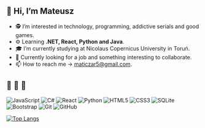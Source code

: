 ## 👋 Hi, I’m Mateusz
- 🕵️‍ I’m interested in technology, programming, addictive serials and good games.
- ⚙ Learning **.NET, React, Python and Java**.
- 🎓 I’m currently studying at Nicolaus Copernicus University in Toruń.
- 👀 Currently looking for a job and something interesting to collaborate.
- 📫 How to reach me -> maticzar5@gmail.com.



## 💞️ 💞️ 💞️

![JavaScript](https://img.shields.io/badge/javascript%20-%23323330.svg?&style=for-the-badge&logo=javascript&logoColor=%23F7DF1E)
![C#](https://img.shields.io/badge/c%23%20-%23239120.svg?&style=for-the-badge&logo=c-sharp&logoColor=white)
![React](https://img.shields.io/badge/react%20-%2320232a.svg?&style=for-the-badge&logo=react&logoColor=%2361DAFB)
![Python](https://img.shields.io/badge/python%20-%2314354C.svg?&style=for-the-badge&logo=python&logoColor=white)
![HTML5](https://img.shields.io/badge/html5%20-%23E34F26.svg?&style=for-the-badge&logo=html5&logoColor=white)
![CSS3](https://img.shields.io/badge/css3%20-%231572B6.svg?&style=for-the-badge&logo=css3&logoColor=white)
![SQLite](https://img.shields.io/badge/sqlite-%2307405e.svg?&style=for-the-badge&logo=sqlite&logoColor=white)
![Bootstrap](https://img.shields.io/badge/bootstrap%20-%23563D7C.svg?&style=for-the-badge&logo=bootstrap&logoColor=white)
![Git](https://img.shields.io/badge/git%20-%23F05033.svg?&style=for-the-badge&logo=git&logoColor=white)
![GitHub](https://img.shields.io/badge/github%20-%23121011.svg?&style=for-the-badge&logo=github&logoColor=white)

[![Top Langs](https://github-readme-stats.vercel.app/api/top-langs/?username=lvv121&layout=compact&langs_count=8)](https://github-readme-stats.vercel.app/api/top-langs/?username=lvv121&layout=compact&langs_count=8)
